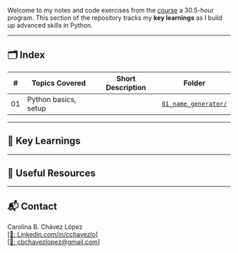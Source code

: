 Welcome to my notes and code exercises from the [course](https://www.udemy.com/course/python-total/learn/lecture/27594872#overview) a 30.5-hour program.
This section of the repository tracks my **key learnings** as I build up advanced skills in Python.

---

## 🗂️ Index

| #  | Topics Covered               | Short Description                            | Folder                  |
|----|------------------------------|-------------------------------------------|------------------------------|
| 01  |  Python basics, setup |  | [`01_name_generator/`](./01_name_generator) |

---

## 🧠 Key Learnings

---

## 📁 Useful Resources


---

## 📬 Contact

Carolina B. Chávez López  
[[💼: Linkedin.com/in/cchavezlo](https://www.linkedin.com/in/cchavezlo/)]  
[[📧: cbchavezlopez@gmail.com](cbchavezlopez@gmail.com)]
